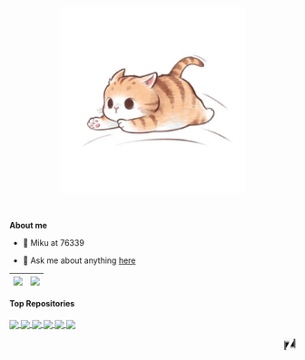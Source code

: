 <p align="center"><a href="https://github.com/yukar1z0e"><img width="65%" alt="Hello !" src="./assets/gh-readme-header.jpeg" /></a></p>

<br/>

**About me**

- 💼 Miku at 76339

- 💬 Ask me about anything [here](https://github.com/yukar1z0e/yukar1z0e/issues)

| <a href="https://github.com/yukar1z0e"><img align="center" src="https://github-readme-stats.vercel.app/api?username=yukar1z0e&show_icons=true&include_all_commits=true&theme=buefy&hide_border=true"/></a> | <a href="https://github.com/yukar1z0e"><img align="center" src="https://github-readme-stats.vercel.app/api/top-langs/?username=yukar1z0e&layout=compact&theme=buefy&hide_border=true" /></a> |
| --------------------------------------------------------------------------------------------------------------------------------------------------------------------------------------------------------------------------------------------------------------- | -------------------------------------------------------------------------------------------------------------------------------------------------------------------------------------------------------------------- |

#### Top Repositories

<a href="https://github.com/yukar1z0e/CrackWeChat">
  <img align="center" src="https://github-readme-stats.vercel.app/api/pin/?username=yukar1z0e&repo=CrackWeChat&theme=buefy" />
</a>

<a href="https://github.com/yukar1z0e/RouterScan">
  <img align="center" src="https://github-readme-stats.vercel.app/api/pin/?username=yukar1z0e&repo=RouterScan&theme=buefy" />
</a>

<a href="https://github.com/yukar1z0e/VoIP-Security-Analysis">
  <img align="center" src="https://github-readme-stats.vercel.app/api/pin/?username=yukar1z0e&repo=VoIP-Security-Analysis&theme=buefy" />
</a>

<a href="https://github.com/yukar1z0e/cloudswordtsh">
  <img align="center" src="https://github-readme-stats.vercel.app/api/pin/?username=yukar1z0e&repo=cloudswordtsh&theme=buefy" />
</a>

<a href="https://github.com/yukar1z0e/fishing-01">
  <img align="center" src="https://github-readme-stats.vercel.app/api/pin/?username=yukar1z0e&repo=fishing-01&theme=buefy" />
</a>

<a href="https://github.com/yukar1z0e/CloudSword">
  <img align="center" src="https://github-readme-stats.vercel.app/api/pin/?username=yukar1z0e&repo=CloudSword&theme=buefy" />
</a>

<br />
<br />

<a href="https://www.iotsec-zone.com/authorlist?id=192">
  <img align="right" width="20px" src="https://raw.githubusercontent.com/yukar1z0e/yukar1z0e/master/assets/iotsec-zone.svg" />
</a>
